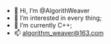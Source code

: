 - 👋 Hi, I’m @AlgorithWeaver
- 👀 I’m interested in every thing;
- 🌱 I’m currently C++;
- 📫 algorithm_weaver@163.com

<!---
AlgorithWeaver/AlgorithWeaver is a ✨ special ✨ repository because its `README.md` (this file) appears on your GitHub profile.
You can click the Preview link to take a look at your changes.
--->
